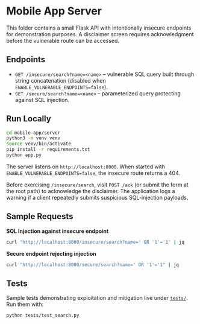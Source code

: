 # Mobile App Server

This folder contains a small Flask API with intentionally insecure endpoints for demonstration purposes. A disclaimer screen requires acknowledgment before the vulnerable route can be accessed.

## Endpoints

- `GET /insecure/search?name=<name>` – vulnerable SQL query built through string concatenation (disabled when `ENABLE_VULNERABLE_ENDPOINTS=false`).
- `GET /secure/search?name=<name>` – parameterized query protecting against SQL injection.

## Run Locally

```bash
cd mobile-app/server
python3 -m venv venv
source venv/bin/activate
pip install -r requirements.txt
python app.py
```

The server listens on `http://localhost:8000`. When started with `ENABLE_VULNERABLE_ENDPOINTS=false`, the insecure route returns a 404.

Before exercising `/insecure/search`, visit `POST /ack` (or submit the form at the root path) to acknowledge the disclaimer. The application logs a warning if a client repeatedly submits suspicious SQL-injection payloads.

## Sample Requests

**SQL Injection against insecure endpoint**
```bash
curl "http://localhost:8000/insecure/search?name=' OR '1'='1" | jq
```

**Secure endpoint rejecting injection**
```bash
curl "http://localhost:8000/secure/search?name=' OR '1'='1" | jq
```

## Tests

Sample tests demonstrating exploitation and mitigation live under [`tests/`](tests/).
Run them with:
```bash
python tests/test_search.py
```
